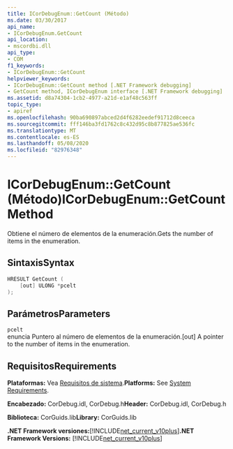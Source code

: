 ```yaml
---
title: ICorDebugEnum::GetCount (Método)
ms.date: 03/30/2017
api_name:
- ICorDebugEnum.GetCount
api_location:
- mscordbi.dll
api_type:
- COM
f1_keywords:
- ICorDebugEnum::GetCount
helpviewer_keywords:
- ICorDebugEnum::GetCount method [.NET Framework debugging]
- GetCount method, ICorDebugEnum interface [.NET Framework debugging]
ms.assetid: d8a74304-1cb2-4977-a21d-e1af48c563ff
topic_type:
- apiref
ms.openlocfilehash: 90ba690897abced2d4f6282eedef91712d8ceeca
ms.sourcegitcommit: fff146ba3fd1762c8c432d95c8b877825ae536fc
ms.translationtype: MT
ms.contentlocale: es-ES
ms.lasthandoff: 05/08/2020
ms.locfileid: "82976348"
---
```

# <a name="icordebugenumgetcount-method"></a><span data-ttu-id="48296-102">ICorDebugEnum::GetCount (Método)</span><span class="sxs-lookup"><span data-stu-id="48296-102">ICorDebugEnum::GetCount Method</span></span>
<span data-ttu-id="48296-103">Obtiene el número de elementos de la enumeración.</span><span class="sxs-lookup"><span data-stu-id="48296-103">Gets the number of items in the enumeration.</span></span>  
  
## <a name="syntax"></a><span data-ttu-id="48296-104">Sintaxis</span><span class="sxs-lookup"><span data-stu-id="48296-104">Syntax</span></span>  
  
```cpp  
HRESULT GetCount (  
    [out] ULONG *pcelt  
);  
```  
  
## <a name="parameters"></a><span data-ttu-id="48296-105">Parámetros</span><span class="sxs-lookup"><span data-stu-id="48296-105">Parameters</span></span>  
 `pcelt`  
 <span data-ttu-id="48296-106">enuncia Puntero al número de elementos de la enumeración.</span><span class="sxs-lookup"><span data-stu-id="48296-106">[out] A pointer to the number of items in the enumeration.</span></span>  
  
## <a name="requirements"></a><span data-ttu-id="48296-107">Requisitos</span><span class="sxs-lookup"><span data-stu-id="48296-107">Requirements</span></span>  
 <span data-ttu-id="48296-108">**Plataformas:** Vea [Requisitos de sistema](../../get-started/system-requirements.md).</span><span class="sxs-lookup"><span data-stu-id="48296-108">**Platforms:** See [System Requirements](../../get-started/system-requirements.md).</span></span>  
  
 <span data-ttu-id="48296-109">**Encabezado:** CorDebug.idl, CorDebug.h</span><span class="sxs-lookup"><span data-stu-id="48296-109">**Header:** CorDebug.idl, CorDebug.h</span></span>  
  
 <span data-ttu-id="48296-110">**Biblioteca:** CorGuids.lib</span><span class="sxs-lookup"><span data-stu-id="48296-110">**Library:** CorGuids.lib</span></span>  
  
 <span data-ttu-id="48296-111">**.NET Framework versiones:**[!INCLUDE[net_current_v10plus](../../../../includes/net-current-v10plus-md.md)]</span><span class="sxs-lookup"><span data-stu-id="48296-111">**.NET Framework Versions:** [!INCLUDE[net_current_v10plus](../../../../includes/net-current-v10plus-md.md)]</span></span>
